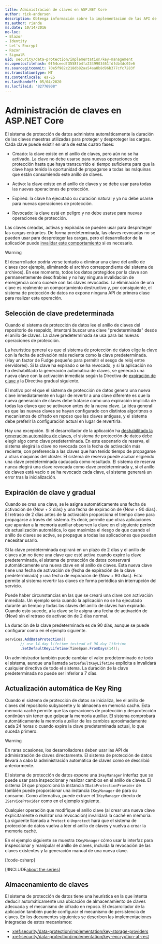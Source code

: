 ```yaml
---
title: Administración de claves en ASP.NET Core
author: rick-anderson
description: Obtenga información sobre la implementación de las API de administración de claves de protección de datos ASP.NET Core.
ms.author: riande
ms.date: 10/14/2016
no-loc:
- Blazor
- Identity
- Let's Encrypt
- Razor
- SignalR
uid: security/data-protection/implementation/key-management
ms.openlocfilehash: 0f54ceedf3558fb4fa2349903461fdfdb4dc02e6
ms.sourcegitcommit: 70e5f982c218db82aa54aa8b8d96b377cfc7283f
ms.translationtype: MT
ms.contentlocale: es-ES
ms.lasthandoff: 05/04/2020
ms.locfileid: "82776908"
---
```

# <a name="key-management-in-aspnet-core"></a>Administración de claves en ASP.NET Core

<a name="data-protection-implementation-key-management"></a>

El sistema de protección de datos administra automáticamente la duración de las claves maestras utilizadas para proteger y desproteger las cargas. Cada clave puede existir en una de estas cuatro fases:

* Creado: la clave existe en el anillo de claves, pero aún no se ha activado. La clave no debe usarse para nuevas operaciones de protección hasta que haya transcurrido el tiempo suficiente para que la clave haya tenido la oportunidad de propagarse a todas las máquinas que están consumiendo este anillo de claves.

* Activo: la clave existe en el anillo de claves y se debe usar para todas las nuevas operaciones de protección.

* Expired: la clave ha ejecutado su duración natural y ya no debe usarse para nuevas operaciones de protección.

* Revocado: la clave está en peligro y no debe usarse para nuevas operaciones de protección.

Las claves creadas, activas y expiradas se pueden usar para desproteger las cargas entrantes. De forma predeterminada, las claves revocadas no se pueden usar para desproteger las cargas, pero el desarrollador de la aplicación puede [invalidar este comportamiento](xref:security/data-protection/consumer-apis/dangerous-unprotect#data-protection-consumer-apis-dangerous-unprotect) si es necesario.

>[!WARNING]
> El desarrollador podría verse tentado a eliminar una clave del anillo de claves (por ejemplo, eliminando el archivo correspondiente del sistema de archivos). En ese momento, todos los datos protegidos por la clave son permanentemente descifrables y no hay ninguna invalidación de emergencia como sucede con las claves revocadas. La eliminación de una clave es realmente un comportamiento destructivo y, por consiguiente, el sistema de protección de datos no expone ninguna API de primera clase para realizar esta operación.

## <a name="default-key-selection"></a>Selección de clave predeterminada

Cuando el sistema de protección de datos lee el anillo de claves del repositorio de respaldo, intentará buscar una clave "predeterminada" desde el anillo de claves. La clave predeterminada se usa para las nuevas operaciones de protección.

La heurística general es que el sistema de protección de datos elige la clave con la fecha de activación más reciente como la clave predeterminada. (Hay un factor de Fudge pequeño para permitir el sesgo de reloj entre servidores). Si la clave ha expirado o se ha revocado, y si la aplicación no ha deshabilitado la generación automática de claves, se generará una nueva clave con la activación inmediata según la Directiva de [expiración de clave y](xref:security/data-protection/implementation/key-management#data-protection-implementation-key-management-expiration) la Directiva gradual siguiente.

El motivo por el que el sistema de protección de datos genera una nueva clave inmediatamente en lugar de revertir a una clave diferente es que la nueva generación de claves debe tratarse como una expiración implícita de todas las claves que se activaron antes de la nueva clave. La idea general es que las nuevas claves se hayan configurado con distintos algoritmos o mecanismos de cifrado en reposo que las claves antiguas, y el sistema debe preferir la configuración actual en lugar de revertirla.

Hay una excepción. Si el desarrollador de la aplicación ha [deshabilitado la generación automática de claves](xref:security/data-protection/configuration/overview#disableautomatickeygeneration), el sistema de protección de datos debe elegir algo como clave predeterminada. En este escenario de reserva, el sistema elegirá la clave no revocada con la fecha de activación más reciente, con preferencia a las claves que han tenido tiempo de propagarse a otras máquinas del clúster. El sistema de reserva puede acabar eligiendo una clave predeterminada caducada como resultado. El sistema de reserva nunca elegirá una clave revocada como clave predeterminada y, si el anillo de claves está vacío o se ha revocado cada clave, el sistema generará un error tras la inicialización.

<a name="data-protection-implementation-key-management-expiration"></a>

## <a name="key-expiration-and-rolling"></a>Expiración de clave y gradual

Cuando se crea una clave, se le asigna automáticamente una fecha de activación de {Now + 2 días} y una fecha de expiración de {Now + 90 días}. El retraso de 2 días antes de la activación proporciona el tiempo clave para propagarse a través del sistema. Es decir, permite que otras aplicaciones que apuntan a la memoria auxiliar observen la clave en el siguiente período de actualización automática, lo que maximiza el riesgo de que cuando el anillo de claves se active, se propague a todas las aplicaciones que puedan necesitar usarlo.

Si la clave predeterminada expirará en un plazo de 2 días y el anillo de claves aún no tiene una clave que esté activa cuando expire la clave predeterminada, el sistema de protección de datos conservará automáticamente una nueva clave en el anillo de claves. Esta nueva clave tiene una fecha de activación de {fecha de expiración de la clave predeterminada} y una fecha de expiración de {Now + 90 días}. Esto permite al sistema revertir las claves de forma periódica sin interrupción del servicio.

Puede haber circunstancias en las que se creará una clave con activación inmediata. Un ejemplo sería cuando la aplicación no se ha ejecutado durante un tiempo y todas las claves del anillo de claves han expirado. Cuando esto sucede, a la clave se le asigna una fecha de activación de {Now} sin el retraso de activación de 2 días normal.

La duración de la clave predeterminada es de 90 días, aunque se puede configurar como en el ejemplo siguiente.

```csharp
services.AddDataProtection()
       // use 14-day lifetime instead of 90-day lifetime
       .SetDefaultKeyLifetime(TimeSpan.FromDays(14));
```

Un administrador también puede cambiar el valor predeterminado de todo el sistema, aunque una llamada `SetDefaultKeyLifetime` explícita a invalidará cualquier directiva de todo el sistema. La duración de la clave predeterminada no puede ser inferior a 7 días.

## <a name="automatic-key-ring-refresh"></a>Actualización automática de Key Ring

Cuando el sistema de protección de datos se inicializa, lee el anillo de claves del repositorio subyacente y lo almacena en memoria caché. Esta memoria caché permite que las operaciones de protección y desprotección continúen sin tener que golpear la memoria auxiliar. El sistema comprobará automáticamente la memoria auxiliar de los cambios aproximadamente cada 24 horas o cuando expire la clave predeterminada actual, lo que suceda primero.

>[!WARNING]
> En raras ocasiones, los desarrolladores deben usar las API de administración de claves directamente. El sistema de protección de datos llevará a cabo la administración automática de claves como se describió anteriormente.

El sistema de protección de datos expone una `IKeyManager` interfaz que se puede usar para inspeccionar y realizar cambios en el anillo de claves. El sistema DI que proporcionó la instancia `IDataProtectionProvider` de también puede proporcionar una instancia `IKeyManager` de para su consumo. Como alternativa, puede extraer el `IKeyManager` directo de `IServiceProvider` como en el ejemplo siguiente.

Cualquier operación que modifique el anillo clave (al crear una nueva clave explícitamente o realizar una revocación) invalidará la caché en memoria. La siguiente llamada a `Protect` o `Unprotect` hará que el sistema de protección de datos vuelva a leer el anillo de claves y vuelva a crear la memoria caché.

En el ejemplo siguiente se muestra `IKeyManager` cómo usar la interfaz para inspeccionar y manipular el anillo de claves, incluida la revocación de las claves existentes y la generación manual de una nueva clave.

[!code-csharp[](key-management/samples/key-management.cs)]

[!INCLUDE[about the series](~/includes/code-comments-loc.md)]

## <a name="key-storage"></a>Almacenamiento de claves

El sistema de protección de datos tiene una heurística en la que intenta deducir automáticamente una ubicación de almacenamiento de claves adecuada y el mecanismo de cifrado en reposo. El desarrollador de la aplicación también puede configurar el mecanismo de persistencia de claves. En los documentos siguientes se describen las implementaciones integradas de estos mecanismos:

* <xref:security/data-protection/implementation/key-storage-providers>
* <xref:security/data-protection/implementation/key-encryption-at-rest>
